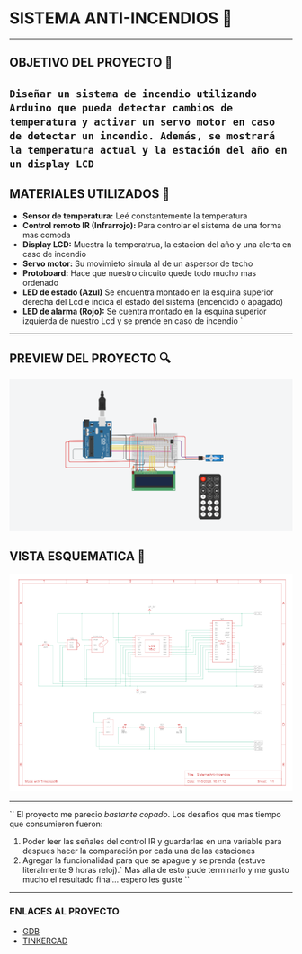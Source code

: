 # SISTEMA ANTI-INCENDIOS 🚨

---

## OBJETIVO DEL PROYECTO 📑
``
Diseñar un sistema de incendio utilizando Arduino que pueda
detectar cambios de temperatura y activar un servo motor en caso de detectar un incendio.
Además, se mostrará la temperatura actual y la estación del año en un display LCD
``
---

## MATERIALES UTILIZADOS 🔧
- **Sensor de temperatura:** Leé constantemente la temperatura 
- **Control remoto IR (Infrarrojo):** Para controlar el sistema de una forma mas comoda
- **Display LCD:** Muestra la temperatrua, la estacion del año y una alerta en caso de incendio
- **Servo motor:** Su movimieto simula al de un aspersor de techo
- **Protoboard:** Hace que nuestro circuito quede todo mucho mas ordenado
- **LED de estado (Azul)**  Se encuentra montado en la esquina superior derecha del Lcd e indica el estado del sistema (encendido o apagado)
- **LED de alarma (Rojo):** Se cuentra montado en la esquina superior izquierda de nuestro Lcd y se prende en caso de incendio 
`
---

## PREVIEW DEL PROYECTO 🔍
![img](preview.png)

## VISTA ESQUEMATICA 📐
![img](Vistaesquematica.png) 

---
``
El proyecto me parecio *bastante copado*. Los desafios que mas tiempo que consumieron fueron:
1. Poder leer las señales del control IR y guardarlas en una variable para despues hacer la comparación por cada una de las estaciones
2.  Agregar la funcionalidad para que se apague y se prenda (estuve literalmente 9 horas reloj).`
Mas alla de esto pude terminarlo y me gusto mucho el resultado final... espero les guste 
``
---

### ENLACES AL PROYECTO
 - [GDB](https://onlinegdb.com/HAFM3ZeGAx) 
 - [TINKERCAD](https://onlinegdb.com/HAFM3ZeGAx) 


